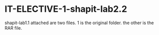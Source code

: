 # IT-ELECTIVE-1-shapit-lab2.2
shapit-lab1.1 attached are two files. 1 is the original folder. the other is the RAR file.
